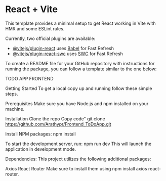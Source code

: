 # React + Vite

This template provides a minimal setup to get React working in Vite with HMR and some ESLint rules.

Currently, two official plugins are available:

- [@vitejs/plugin-react](https://github.com/vitejs/vite-plugin-react/blob/main/packages/plugin-react/README.md) uses [Babel](https://babeljs.io/) for Fast Refresh
- [@vitejs/plugin-react-swc](https://github.com/vitejs/vite-plugin-react-swc) uses [SWC](https://swc.rs/) for Fast Refresh

To create a README file for your GitHub repository with instructions for running the package, you can follow a template similar to the one below:

TODO APP FRONTEND



Getting Started
To get a local copy up and running follow these simple steps.

Prerequisites
Make sure you have Node.js and npm installed on your machine.

Installation
Clone the repo
Copy code"
git clone https://github.com/Arathypr/Frontend_ToDoApp.git

Install NPM packages:
npm install


To start the development server, run:
npm run dev
This will launch the application in development mode.

Dependencies:
This project utilizes the following additional packages:

Axios
React Router
Make sure to install them using npm install axios react-router.

